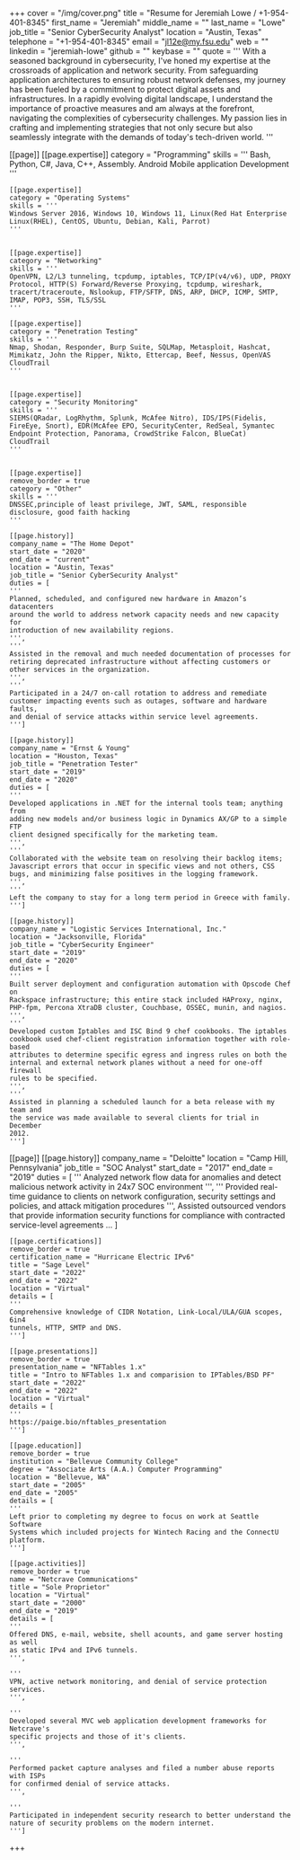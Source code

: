 +++
cover = "/img/cover.png"
title = "Resume for Jeremiah Lowe / +1-954-401-8345"
first_name = "Jeremiah"
middle_name = ""
last_name = "Lowe"
job_title = "Senior CyberSecurity Analyst"
location = "Austin, Texas"
telephone = "+1-954-401-8345"
email = "jl12e@my.fsu.edu"
web = ""
linkedin = "jeremiah-lowe"
github = ""
keybase = ""
quote = '''
With a seasoned background in cybersecurity, I've honed my expertise at the crossroads of application and network security. From safeguarding application architectures to ensuring robust network defenses, my journey has been fueled by a commitment to protect digital assets and infrastructures. In a rapidly evolving digital landscape, I understand the importance of proactive measures and am always at the forefront, navigating the complexities of cybersecurity challenges. My passion lies in crafting and implementing strategies that not only secure but also seamlessly integrate with the demands of today's tech-driven world.
'''

[[page]]
    [[page.expertise]]
    category = "Programming"
    skills = '''
    Bash, Python, C#, Java, C++, Assembly. Android Mobile application Development
    '''

    [[page.expertise]]
    category = "Operating Systems"
    skills = '''
    Windows Server 2016, Windows 10, Windows 11, Linux(Red Hat Enterprise Linux(RHEL), CentOS, Ubuntu, Debian, Kali, Parrot)
    '''


    [[page.expertise]]
    category = "Networking"
    skills = '''
    OpenVPN, L2/L3 tunneling, tcpdump, iptables, TCP/IP(v4/v6), UDP, PROXY Protocol, HTTP(S) Forward/Reverse Proxying, tcpdump, wireshark, tracert/traceroute, Nslookup, FTP/SFTP, DNS, ARP, DHCP, ICMP, SMTP, IMAP, POP3, SSH, TLS/SSL
    '''

    [[page.expertise]]
    category = "Penetration Testing"
    skills = '''
    Nmap, Shodan, Responder, Burp Suite, SQLMap, Metasploit, Hashcat, Mimikatz, John the Ripper, Nikto, Ettercap, Beef, Nessus, OpenVAS
    CloudTrail
    '''


    [[page.expertise]]
    category = "Security Monitoring"
    skills = '''
    SIEMS(QRadar, LogRhythm, Splunk, McAfee Nitro), IDS/IPS(Fidelis, FireEye, Snort), EDR(McAfee EPO, SecurityCenter, RedSeal, Symantec Endpoint Protection, Panorama, CrowdStrike Falcon, BlueCat)
    CloudTrail
    '''


    [[page.expertise]]
    remove_border = true
    category = "Other"
    skills = '''
    DNSSEC,principle of least privilege, JWT, SAML, responsible disclosure, good faith hacking
    '''

    [[page.history]]
    company_name = "The Home Depot"
    start_date = "2020"
    end_date = "current"
    location = "Austin, Texas"
    job_title = "Senior CyberSecurity Analyst"
    duties = [
    '''
    Planned, scheduled, and configured new hardware in Amazon’s datacenters
    around the world to address network capacity needs and new capacity for
    introduction of new availability regions.
    ''',
    '''
    Assisted in the removal and much needed documentation of processes for
    retiring deprecated infrastructure without affecting customers or
    other services in the organization.
    ''',
    '''
    Participated in a 24/7 on-call rotation to address and remediate
    customer impacting events such as outages, software and hardware faults,
    and denial of service attacks within service level agreements.
    ''']

    [[page.history]]
    company_name = "Ernst & Young"
    location = "Houston, Texas"
    job_title = "Penetration Tester"
    start_date = "2019"
    end_date = "2020"
    duties = [
    '''
    Developed applications in .NET for the internal tools team; anything from
    adding new models and/or business logic in Dynamics AX/GP to a simple FTP
    client designed specifically for the marketing team.
    ''',
    '''
    Collaborated with the website team on resolving their backlog items;
    Javascript errors that occur in specific views and not others, CSS
    bugs, and minimizing false positives in the logging framework.
    ''',
    '''
    Left the company to stay for a long term period in Greece with family.
    ''']

    [[page.history]]
    company_name = "Logistic Services International, Inc."
    location = "Jacksonville, Florida"
    job_title = "CyberSecurity Engineer"
    start_date = "2019"
    end_date = "2020"
    duties = [
    '''
    Built server deployment and configuration automation with Opscode Chef on
    Rackspace infrastructure; this entire stack included HAProxy, nginx,
    PHP-fpm, Percona XtraDB cluster, Couchbase, OSSEC, munin, and nagios.
    ''',
    '''
    Developed custom Iptables and ISC Bind 9 chef cookbooks. The iptables
    cookbook used chef-client registration information together with role-based
    attributes to determine specific egress and ingress rules on both the
    internal and external network planes without a need for one-off firewall
    rules to be specified.
    ''',
    '''
    Assisted in planning a scheduled launch for a beta release with my team and
    the service was made available to several clients for trial in December
    2012.
    ''']

[[page]]
    [[page.history]]
    company_name = "Deloitte"
    location = "Camp Hill, Pennsylvania"
    job_title = "SOC Analyst"
    start_date = "2017"
    end_date = "2019"
    duties = [
    '''
    Analyzed network flow data for anomalies and detect malicious network activity in 24x7 SOC environment
    ''',
    '''
   Provided real-time guidance to clients on network configuration, security settings and policies, and attack
mitigation procedures
    ''',
    Assisted outsourced vendors that provide information security functions for compliance with contracted
service-level agreements
    ...
]
   
    [[page.certifications]]
    remove_border = true
    certification_name = "Hurricane Electric IPv6"
    title = "Sage Level"
    start_date = "2022"
    end_date = "2022"
    location = "Virtual"
    details = [
    '''
    Comprehensive knowledge of CIDR Notation, Link-Local/ULA/GUA scopes, 6in4
    tunnels, HTTP, SMTP and DNS.
    ''']

    [[page.presentations]]
    remove_border = true
    presentation_name = "NFTables 1.x"
    title = "Intro to NFTables 1.x and comparision to IPTables/BSD PF"
    start_date = "2022"
    end_date = "2022"
    location = "Virtual"
    details = [
    '''
    https://paige.bio/nftables_presentation
    ''']

    [[page.education]]
    remove_border = true
    institution = "Bellevue Community College"
    degree = "Associate Arts (A.A.) Computer Programming"
    location = "Bellevue, WA"
    start_date = "2005"
    end_date = "2005"
    details = [
    '''
    Left prior to completing my degree to focus on work at Seattle Software
    Systems which included projects for Wintech Racing and the ConnectU
    platform.
    ''']

    [[page.activities]]
    remove_border = true
    name = "Netcrave Communications"
    title = "Sole Proprietor"
    location = "Virtual"
    start_date = "2000"
    end_date = "2019"
    details = [
    '''
    Offered DNS, e-mail, website, shell acounts, and game server hosting as well
    as static IPv4 and IPv6 tunnels.
    ''',

    '''
    VPN, active network monitoring, and denial of service protection services.
    ''',

    '''
    Developed several MVC web application development frameworks for Netcrave's
    specific projects and those of it's clients.
    ''',

    '''
    Performed packet capture analyses and filed a number abuse reports with ISPs
    for confirmed denial of service attacks.
    ''',

    '''
    Participated in independent security research to better understand the
    nature of security problems on the modern internet.
    ''']

+++
